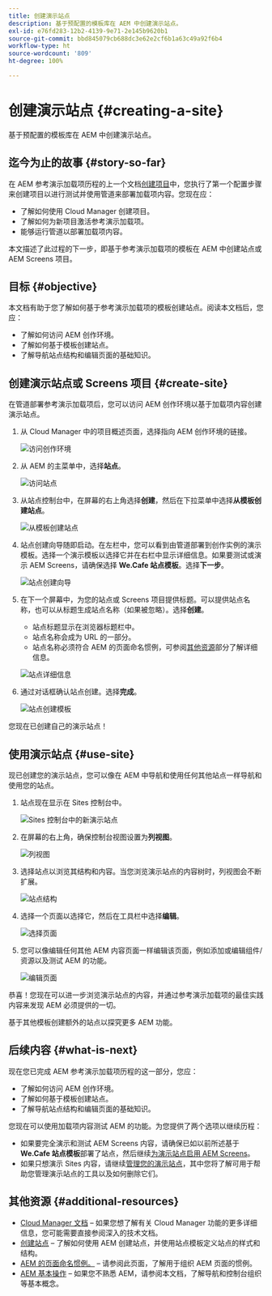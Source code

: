 ```yaml
---
title: 创建演示站点
description: 基于预配置的模板库在 AEM 中创建演示站点。
exl-id: e76fd283-12b2-4139-9e71-2e145b9620b1
source-git-commit: bbd845079cb688dc3e62e2cf6b1a63c49a92f6b4
workflow-type: ht
source-wordcount: '809'
ht-degree: 100%

---
```


# 创建演示站点 {#creating-a-site}

基于预配置的模板库在 AEM 中创建演示站点。

## 迄今为止的故事 {#story-so-far}

在 AEM 参考演示加载项历程的上一个文档[创建项目](create-program.md)中，您执行了第一个配置步骤来创建项目以进行测试并使用管道来部署加载项内容。您现在应：

* 了解如何使用 Cloud Manager 创建项目。
* 了解如何为新项目激活参考演示加载项。
* 能够运行管道以部署加载项内容。

本文描述了此过程的下一步，即基于参考演示加载项的模板在 AEM 中创建站点或 AEM Screens 项目。

## 目标 {#objective}

本文档有助于您了解如何基于参考演示加载项的模板创建站点。阅读本文档后，您应：

* 了解如何访问 AEM 创作环境。
* 了解如何基于模板创建站点。
* 了解导航站点结构和编辑页面的基础知识。

## 创建演示站点或 Screens 项目 {#create-site}

在管道部署参考演示加载项后，您可以访问 AEM 创作环境以基于加载项内容创建演示站点。

1. 从 Cloud Manager 中的项目概述页面，选择指向 AEM 创作环境的链接。

   ![访问创作环境](assets/access-author.png)

1. 从 AEM 的主菜单中，选择&#x200B;**站点**。

   ![访问站点](assets/access-sites.png)

1. 从站点控制台中，在屏幕的右上角选择&#x200B;**创建**，然后在下拉菜单中选择&#x200B;**从模板创建站点**。

   ![从模板创建站点](assets/create-site-from-template.png)

1. 站点创建向导随即启动。在左栏中，您可以看到由管道部署到创作实例的演示模板。选择一个演示模板以选择它并在右栏中显示详细信息。如果要测试或演示 AEM Screens，请确保选择 **We.Cafe 站点模板**。选择&#x200B;**下一步**。

   ![站点创建向导](assets/site-creation-wizard.png)

1. 在下一个屏幕中，为您的站点或 Screens 项目提供标题。可以提供站点名称，也可以从标题生成站点名称（如果被忽略）。选择&#x200B;**创建**。

   * 站点标题显示在浏览器标题栏中。
   * 站点名称会成为 URL 的一部分。
   * 站点名称必须符合 AEM 的页面命名惯例，可参阅[其他资源](#additional-resources)部分了解详细信息。

   ![站点详细信息](assets/site-details.png)

1. 通过对话框确认站点创建。选择&#x200B;**完成**。

   ![站点创建模板](assets/site-creation-complete.png)

您现在已创建自己的演示站点！

## 使用演示站点 {#use-site}

现已创建您的演示站点，您可以像在 AEM 中导航和使用任何其他站点一样导航和使用您的站点。

1. 站点现在显示在 Sites 控制台中。

   ![ Sites 控制台中的新演示站点](assets/new-demo-site.png)

1. 在屏幕的右上角，确保控制台视图设置为&#x200B;**列视图**。

   ![列视图](assets/column-view.png)

1. 选择站点以浏览其结构和内容。当您浏览演示站点的内容树时，列视图会不断扩展。

   ![站点结构](assets/site-structure.png)

1. 选择一个页面以选择它，然后在工具栏中选择&#x200B;**编辑**。

   ![选择页面](assets/select-page.png)

1. 您可以像编辑任何其他 AEM 内容页面一样编辑该页面，例如添加或编辑组件/资源以及测试 AEM 的功能。

   ![编辑页面](assets/edit-page.png)

恭喜！您现在可以进一步浏览演示站点的内容，并通过参考演示加载项的最佳实践内容来发现 AEM 必须提供的一切。

基于其他模板创建额外的站点以探究更多 AEM 功能。

## 后续内容 {#what-is-next}

现在您已完成 AEM 参考演示加载项历程的这一部分，您应：

* 了解如何访问 AEM 创作环境。
* 了解如何基于模板创建站点。
* 了解导航站点结构和编辑页面的基础知识。

您现在可以使用加载项内容测试 AEM 的功能。为您提供了两个选项以继续历程：

* 如果要完全演示和测试 AEM Screens 内容，请确保已如以前所述基于 **We.Cafe 站点模板**&#x200B;部署了站点，然后继续[为演示站点启用 AEM Screens](screens.md)。
* 如果只想演示 Sites 内容，请继续[管理您的演示站点](manage.md)，其中您将了解可用于帮助您管理演示站点的工具以及如何删除它们。

## 其他资源 {#additional-resources}

* [Cloud Manager 文档](https://experienceleague.adobe.com/docs/experience-manager-cloud-service/onboarding/onboarding-concepts/cloud-manager-introduction.html) – 如果您想了解有关 Cloud Manager 功能的更多详细信息，您可能需要直接参阅深入的技术文档。
* [创建站点](/help/sites-cloud/administering/site-creation/create-site.md) – 了解如何使用 AEM 创建站点，并使用站点模板定义站点的样式和结构。
* [AEM 的页面命名惯例。](/help/sites-cloud/authoring/sites-console/organizing-pages.md#page-name-restrictions-and-best-practices) – 请参阅此页面，了解用于组织 AEM 页面的惯例。
* [AEM 基本操作](/help/sites-cloud/authoring/basic-handling.md) – 如果您不熟悉 AEM，请参阅本文档，了解导航和控制台组织等基本概念。
